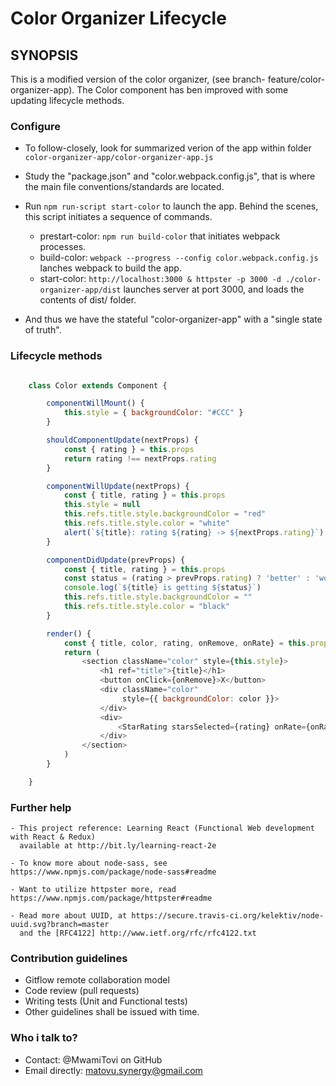 Color Organizer Lifecycle
=========================

## SYNOPSIS

This is a modified version of the color organizer,
(see branch- feature/color-organizer-app). 
The Color component has ben improved with some updating lifecycle methods.


### Configure

   - To follow-closely, look for summarized verion of the app within
     folder `color-organizer-app/color-organizer-app.js`

   - Study the "package.json" and "color.webpack.config.js", 
     that is where the main file conventions/standards are located.

   - Run `npm run-script start-color` to launch the app.
     Behind the scenes, this script initiates a sequence of commands.
      - prestart-color: `npm run build-color` that initiates webpack processes.
      - build-color: `webpack --progress --config color.webpack.config.js` lanches webpack to build the app.
      - start-color: `http://localhost:3000 & httpster -p 3000 -d ./color-organizer-app/dist` 
        launches server at port 3000, and loads the contents of dist/ folder.

   - And thus we have the stateful "color-organizer-app" with a "single state of truth".


### Lifecycle methods

``` JavaScript

    class Color extends Component {

        componentWillMount() {
            this.style = { backgroundColor: "#CCC" }
        }

        shouldComponentUpdate(nextProps) {
            const { rating } = this.props
            return rating !== nextProps.rating
        }

        componentWillUpdate(nextProps) {
            const { title, rating } = this.props
            this.style = null
            this.refs.title.style.backgroundColor = "red"
            this.refs.title.style.color = "white"
            alert(`${title}: rating ${rating} -> ${nextProps.rating}`)
        }

        componentDidUpdate(prevProps) {
            const { title, rating } = this.props
            const status = (rating > prevProps.rating) ? 'better' : 'worse'
            console.log(`${title} is getting ${status}`)
            this.refs.title.style.backgroundColor = ""
            this.refs.title.style.color = "black"
        }

        render() {
            const { title, color, rating, onRemove, onRate} = this.props
            return (
                <section className="color" style={this.style}>
                    <h1 ref="title">{title}</h1>
                    <button onClick={onRemove}>X</button>
                    <div className="color"
                         style={{ backgroundColor: color }}>
                    </div>
                    <div>
                        <StarRating starsSelected={rating} onRate={onRate}/>
                    </div>
                </section>
            )
        }

    }
```


### Further help

    - This project reference: Learning React (Functional Web development with React & Redux)
      available at http://bit.ly/learning-react-2e

    - To know more about node-sass, see https://www.npmjs.com/package/node-sass#readme

    - Want to utilize httpster more, read https://www.npmjs.com/package/httpster#readme

    - Read more about UUID, at https://secure.travis-ci.org/kelektiv/node-uuid.svg?branch=master
      and the [RFC4122] http://www.ietf.org/rfc/rfc4122.txt


### Contribution guidelines
   - Gitflow remote collaboration model
   - Code review (pull requests)
   - Writing tests (Unit and Functional tests)
   - Other guidelines shall be issued with time.

### Who i talk to?
   - Contact: @MwamiTovi on GitHub
   - Email directly: matovu.synergy@gmail.com
